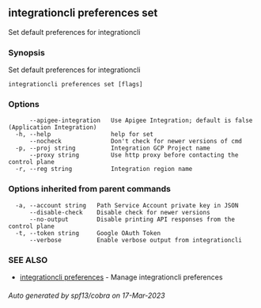 ## integrationcli preferences set

Set default preferences for integrationcli

### Synopsis

Set default preferences for integrationcli

```
integrationcli preferences set [flags]
```

### Options

```
      --apigee-integration   Use Apigee Integration; default is false (Application Integration)
  -h, --help                 help for set
      --nocheck              Don't check for newer versions of cmd
  -p, --proj string          Integration GCP Project name
      --proxy string         Use http proxy before contacting the control plane
  -r, --reg string           Integration region name
```

### Options inherited from parent commands

```
  -a, --account string   Path Service Account private key in JSON
      --disable-check    Disable check for newer versions
      --no-output        Disable printing API responses from the control plane
  -t, --token string     Google OAuth Token
      --verbose          Enable verbose output from integrationcli
```

### SEE ALSO

* [integrationcli preferences](integrationcli_preferences.md)	 - Manage integrationcli preferences

###### Auto generated by spf13/cobra on 17-Mar-2023
